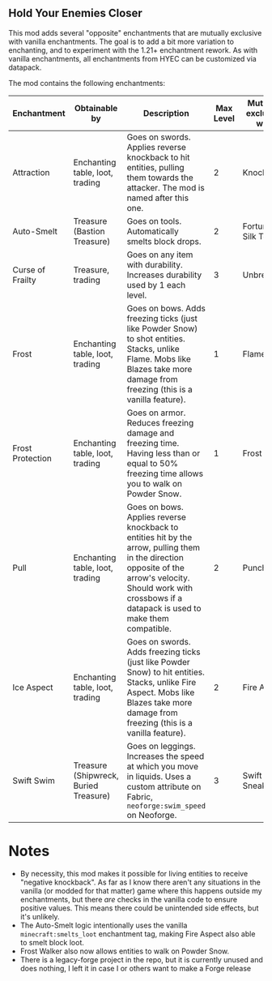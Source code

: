 ## Hold Your Enemies Closer
This mod adds several "opposite" enchantments that are mutually exclusive with vanilla enchantments.
The goal is to add a bit more variation to enchanting, and to experiment with the 1.21+ enchantment rework. 
As with vanilla enchantments, all enchantments from HYEC can be customized via datapack.

The mod contains the following enchantments:

| Enchantment      | Obtainable by                         | Description                                                                                                                                                                                                     | Max Level | Mutually exclusive with |
|------------------|---------------------------------------|-----------------------------------------------------------------------------------------------------------------------------------------------------------------------------------------------------------------|-----------|-------------------------|
| Attraction       | Enchanting table, loot, trading       | Goes on swords. Applies reverse knockback to hit entities, pulling them towards the attacker. The mod is named after this one.                                                                                  | 2         | Knockback               |
| Auto-Smelt       | Treasure (Bastion Treasure)           | Goes on tools. Automatically smelts block drops.                                                                                                                                                                | 2         | Fortune, Silk Touch     |
| Curse of Frailty | Treasure, trading                     | Goes on any item with durability. Increases durability used by 1 each level.                                                                                                                                    | 3         | Unbreaking              |
| Frost            | Enchanting table, loot, trading       | Goes on bows. Adds freezing ticks (just like Powder Snow) to shot entities. Stacks, unlike Flame. Mobs like Blazes take more damage from freezing (this is a vanilla feature).                                  | 1         | Flame                   |
| Frost Protection | Enchanting table, loot, trading       | Goes on armor. Reduces freezing damage and freezing time. Having less than or equal to 50% freezing time allows you to walk on Powder Snow.                                                                     | 1         | Frost                   |
| Pull             | Enchanting table, loot, trading       | Goes on bows. Applies reverse knockback to entities hit by the arrow, pulling them in the direction opposite of the arrow's velocity. Should work with crossbows if a datapack is used to make them compatible. | 2         | Punch                   |
| Ice Aspect       | Enchanting table, loot, trading       | Goes on swords. Adds freezing ticks (just like Powder Snow) to hit entities. Stacks, unlike Fire Aspect. Mobs like Blazes take more damage from freezing (this is a vanilla feature).                           | 2         | Fire Aspect             |
| Swift Swim       | Treasure (Shipwreck, Buried Treasure) | Goes on leggings. Increases the speed at which you move in liquids. Uses a custom attribute on Fabric, `neoforge:swim_speed` on Neoforge.                                                                       | 3         | Swift Sneak             |

# Notes
- By necessity, this mod makes it possible for living entities to receive "negative knockback". As far as I know there aren't any situations in the vanilla (or modded for that matter) game where this happens outside my enchantments, but there *are* checks in the vanilla code to ensure positive values. This means there could be unintended side effects, but it's unlikely.
- The Auto-Smelt logic intentionally uses the vanilla `minecraft:smelts_loot` enchantment tag, making Fire Aspect also able to smelt block loot.
- Frost Walker also now allows entities to walk on Powder Snow.
- There is a legacy-forge project in the repo, but it is currently unused and does nothing, I left it in case I or others want to make a Forge release
